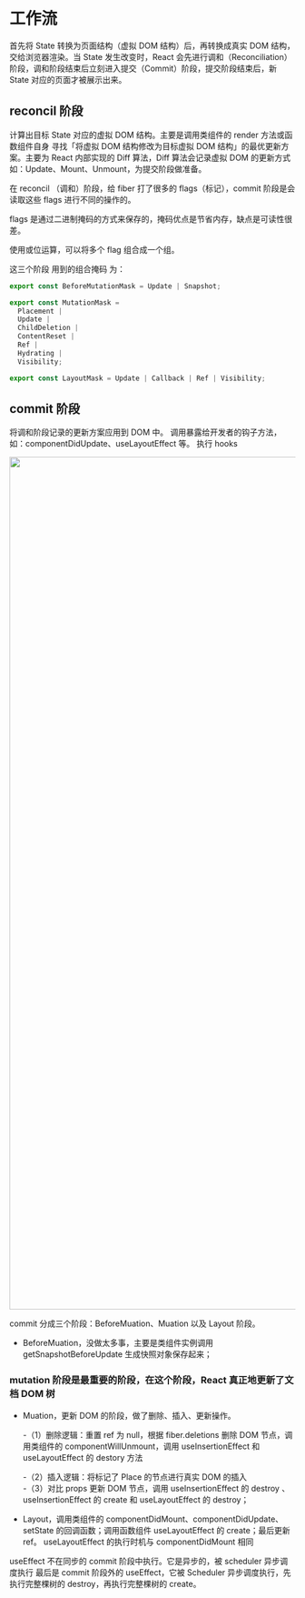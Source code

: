 # 工作流

首先将 State 转换为页面结构（虚拟 DOM 结构）后，再转换成真实 DOM 结构，交给浏览器渲染。当 State 发生改变时，React 会先进行调和（Reconciliation）阶段，调和阶段结束后立刻进入提交（Commit）阶段，提交阶段结束后，新 State 对应的页面才被展示出来。

## reconcil 阶段

计算出目标 State 对应的虚拟 DOM 结构。主要是调用类组件的 render 方法或函数组件自身
寻找「将虚拟 DOM 结构修改为目标虚拟 DOM 结构」的最优更新方案。主要为 React 内部实现的 Diff 算法，Diff 算法会记录虚拟 DOM 的更新方式如：Update、Mount、Unmount，为提交阶段做准备。

在 reconcil （调和）阶段，给 fiber 打了很多的 flags（标记），commit 阶段是会读取这些 flags 进行不同的操作的。

flags 是通过二进制掩码的方式来保存的，掩码优点是节省内存，缺点是可读性很差。

使用或位运算，可以将多个 flag 组合成一个组。

这三个阶段 用到的组合掩码 为：

```js
export const BeforeMutationMask = Update | Snapshot;

export const MutationMask =
  Placement |
  Update |
  ChildDeletion |
  ContentReset |
  Ref |
  Hydrating |
  Visibility;

export const LayoutMask = Update | Callback | Ref | Visibility;
```

## commit 阶段

将调和阶段记录的更新方案应用到 DOM 中。
调用暴露给开发者的钩子方法，如：componentDidUpdate、useLayoutEffect 等。
执行 hooks

<img src="https://cdn.jsdelivr.net/gh/z1the3/myCDNassets/assets/monorepo-project/projects/z1the3-doc/source/a4c56f87291e0c1cecf41627dac02144910669.png" width="1500"/>

commit 分成三个阶段：BeforeMuation、Muation 以及 Layout 阶段。

- BeforeMuation，没做太多事，主要是类组件实例调用 getSnapshotBeforeUpdate 生成快照对象保存起来；

### mutation 阶段是最重要的阶段，在这个阶段，React 真正地更新了文档 DOM 树

- Muation，更新 DOM 的阶段，做了删除、插入、更新操作。

  -（1）删除逻辑：重置 ref 为 null，根据 fiber.deletions 删除 DOM 节点，调用类组件的 componentWillUnmount，调用 useInsertionEffect 和 useLayoutEffect 的 destory 方法

  -（2）插入逻辑：将标记了 Place 的节点进行真实 DOM 的插入  
  -（3）对比 props 更新 DOM 节点，调用 useInsertionEffect 的 destroy 、useInsertionEffect 的 create 和 useLayoutEffect 的 destroy；

- Layout，调用类组件的 componentDidMount、componentDidUpdate、setState 的回调函数；调用函数组件 useLayoutEffect 的 create；最后更新 ref。
  useLayoutEffect 的执行时机与 componentDidMount 相同

useEffect 不在同步的 commit 阶段中执行。它是异步的，被 scheduler 异步调度执行
最后是 commit 阶段外的 useEffect，它被 Scheduler 异步调度执行，先执行完整棵树的 destroy，再执行完整棵树的 create。
